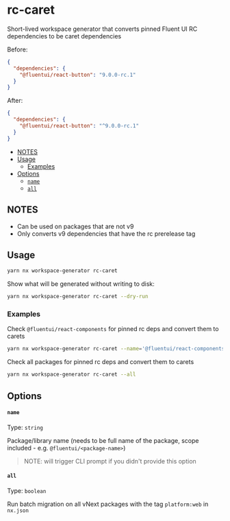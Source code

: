 # rc-caret

Short-lived workspace generator that converts pinned Fluent UI RC dependencies to be caret dependencies

Before:

```json
{
  "dependencies": {
    "@fluentui/react-button": "9.0.0-rc.1"
  }
}
```

After:

```json
{
  "dependencies": {
    "@fluentui/react-button": "^9.0.0-rc.1"
  }
}
```

<!-- toc -->

- [NOTES](#notes)
- [Usage](#usage)
  - [Examples](#examples)
- [Options](#options)
  - [`name`](#name)
  - [`all`](#all)

<!-- tocstop -->

## NOTES

- Can be used on packages that are not v9
- Only converts v9 dependencies that have the rc prerelease tag

## Usage

```sh
yarn nx workspace-generator rc-caret
```

Show what will be generated without writing to disk:

```sh
yarn nx workspace-generator rc-caret --dry-run
```

### Examples

Check `@fluentui/react-components` for pinned rc deps and convert them to carets

```sh
yarn nx workspace-generator rc-caret --name='@fluentui/react-components'
```

Check all packages for pinned rc deps and convert them to carets

```sh
yarn nx workspace-generator rc-caret --all
```

## Options

#### `name`

Type: `string`

Package/library name (needs to be full name of the package, scope included - e.g. `@fluentui/<package-name>`)

> NOTE: will trigger CLI prompt if you didn't provide this option

#### `all`

Type: `boolean`

Run batch migration on all vNext packages with the tag `platform:web` in `nx.json`
